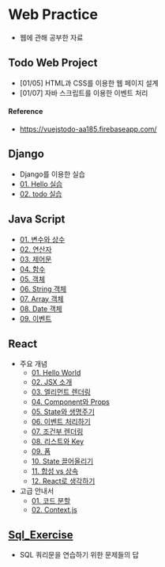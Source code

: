 # Web Practice

- 웹에 관해 공부한 자료



## Todo Web Project

- [01/05] HTML과 CSS를 이용한 웹 페이지 설계
- [01/07] 자바 스크립트를 이용한 이벤트 처리

#### Reference

- https://vuejstodo-aa185.firebaseapp.com/



## Django

- Django를 이용한 실습
- [01. Hello 실습](django_workspace/hello/)
- [02. todo 실습](django_workspace/todo_with_django/)



## Java Script

- [01. 변수와 상수](js_workspace/js/variable.js)
- [02. 연산자](js_workspace/js/operator.js)
- [03. 제어문](js_workspace/js/command.js)
- [04. 함수](js_workspace/js/function_test.js)
- [05. 객체](js_workspace/js/object_test.js)
- [06. String 객체](js_workspace/js/string_test.js)
- [07. Array 객체](js_workspace/js/array_test.js)
- [08. Date 객체](js_workspace/js/date_test.js)
- [09. 이벤트](js_workspace/js/projectSelect.js)



## React

- 주요 개념
  - [01. Hello World](React/Main_Concepts/Hello.js)
  - [02. JSX 소개](React/Main_Concepts/JSX.js)
  - [03. 엘리먼트 렌더링](React/Main_Concepts/ElementRendering.js)
  - [04. Component와 Props](React/Main_Concepts/Component.js)
  - [05. State와 생명주기](React/Main_Concepts/State_and_Lifecycle.js)
  - [06. 이벤트 처리하기](React/Main_Concepts/Event.js)
  - [07. 조건부 렌더링](React/Main_Concepts/Conditional_Rendering.js)
  - [08. 리스트와 Key](React/Main_Concepts/List_and_key.js)
  - [09. 폼](React/Main_Concepts/Form.js)
  - [10. State 끌어올리기](React/Main_Concepts/Lifting_State_Up.js)
  - [11. 합성 vs 상속](React/Main_Concepts/Composition_and_Inheritance.js)
  - [12. React로 생각하기](React/Main_Concepts/Thinking_in_React.md)
- 고급 안내서
  - [01. 코드 분할](React/Advanced_Guides/Code_Division.js)
  - [02. Context.js](React/Advanced_Guides/Context.js)



## [Sql_Exercise](sql_exercise/)

- SQL 쿼리문을 연습하기 위한 문제들의 답
